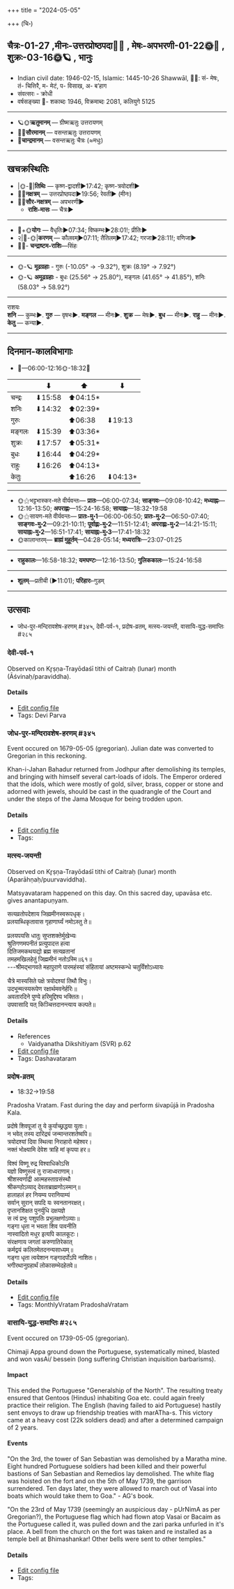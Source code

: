 +++
title = "2024-05-05"

+++
(चि॰)
## चैत्रः-01-27  ,मीनः-उत्तरप्रोष्ठपदा🌛🌌  ,  मेषः-अपभरणी-01-22🌞🌌  ,  शुक्रः-03-16🌞🪐  , भानुः
- Indian civil date: 1946-02-15, Islamic: 1445-10-26 Shawwāl, 🌌🌞: सं- मेषः, तं- चित्तिरै, म- मेटं, प- विसाख, अ- ब’हाग
- संवत्सरः - क्रोधी
- वर्षसङ्ख्या 🌛- शकाब्दः 1946, विक्रमाब्दः 2081, कलियुगे 5125
___________________
- 🪐🌞**ऋतुमानम्** — ग्रीष्मऋतुः उत्तरायणम्
- 🌌🌞**सौरमानम्** — वसन्तऋतुः उत्तरायणम्
- 🌛**चान्द्रमानम्** — वसन्तऋतुः चैत्रः (≈मधुः)
___________________


## खचक्रस्थितिः
- |🌞-🌛|**तिथिः** — कृष्ण-द्वादशी►17:42; कृष्ण-त्रयोदशी►  
- 🌌🌛**नक्षत्रम्** — उत्तरप्रोष्ठपदा►19:56; रेवती► (मीनः)  
- 🌌🌞**सौर-नक्षत्रम्** — अपभरणी►  
  - **राशि-मासः** — चैत्रः► 
___________________
- 🌛+🌞**योगः** — वैधृतिः►07:34; विष्कम्भः►28:01!; प्रीतिः►  
- २|🌛-🌞|**करणम्** — कौलवम्►07:11; तैतिलम्►17:42; गरजा►28:11!; वणिजा►  
- 🌌🌛- **चन्द्राष्टम-राशिः**—सिंहः  
___________________
- 🌞-🪐 **मूढग्रहाः** - गुरुः (-10.05° → -9.32°), शुक्रः (8.19° → 7.92°)
- 🌞-🪐 **अमूढग्रहाः** - बुधः (25.56° → 25.80°), मङ्गलः (41.65° → 41.85°), शनिः (58.03° → 58.92°)
___________________
राशयः  
**शनि** — कुम्भः►. **गुरु** — वृषभः►. **मङ्गल** — मीनः►. **शुक्र** — मेषः►. **बुध** — मीनः►. **राहु** — मीनः►. **केतु** — कन्या►. 
___________________


## दिनमान-कालविभागाः
- 🌅—06:00-12:16🌞-18:32🌇  

|      |⬇     |⬆     |⬇     |
|------|-----|-----|------|
|चन्द्रः|⬇15:58 |⬆04:15*|     |
|शनिः   |⬇14:32 |⬆02:39*|     |
|गुरुः  |     |⬆06:38 |⬇19:13 |
|मङ्गलः |⬇15:39 |⬆03:36*|     |
|शुक्रः |⬇17:57 |⬆05:31*|     |
|बुधः   |⬇16:44 |⬆04:29*|     |
|राहुः  |⬇16:26 |⬆04:13*|     |
|केतुः  |     |⬆16:26 |⬇04:13*|
___________________
- 🌞⚝भट्टभास्कर-मते वीर्यवन्तः— **प्रातः**—06:00-07:34; **साङ्गवः**—09:08-10:42; **मध्याह्नः**—12:16-13:50; **अपराह्णः**—15:24-16:58; **सायाह्नः**—18:32-19:58  
- 🌞⚝सायण-मते वीर्यवन्तः— **प्रातः-मु॰1**—06:00-06:50; **प्रातः-मु॰2**—06:50-07:40; **साङ्गवः-मु॰2**—09:21-10:11; **पूर्वाह्णः-मु॰2**—11:51-12:41; **अपराह्णः-मु॰2**—14:21-15:11; **सायाह्नः-मु॰2**—16:51-17:41; **सायाह्नः-मु॰3**—17:41-18:32  
- 🌞कालान्तरम्— **ब्राह्मं मुहूर्तम्**—04:28-05:14; **मध्यरात्रिः**—23:07-01:25  
___________________
- **राहुकालः**—16:58-18:32; **यमघण्टः**—12:16-13:50; **गुलिककालः**—15:24-16:58  
___________________
- **शूलम्**—प्रतीची (►11:01); **परिहारः**–गुडम्  
___________________

## उत्सवाः
- जोध-पुर-मन्दिरावशेष-हरणम् #३४५, देवी-पर्व-१, प्रदोष-व्रतम्, मत्स्य-जयन्ती, वासायि-युद्ध-समाप्तिः #२८५
### देवी-पर्व-१

Observed on Kr̥ṣṇa-Trayōdaśī tithi of Caitraḥ (lunar) month (Āśvinaḥ/paraviddha). 



#### Details
- [Edit config file](https://github.com/jyotisham/adyatithi/blob/master/devatA/devIparva/lunar_month/tithi/01/28/devi-parva-1.toml)
- Tags: Devi Parva


### जोध-पुर-मन्दिरावशेष-हरणम् #३४५

Event occured on 1679-05-05 (gregorian). Julian date was converted to Gregorian in this reckoning. 

Khan-i-Jahan Bahadur returned from Jodhpur after demolishing its temples, and bringing with himself several cart-loads of idols. The Emperor ordered that the idols, which were mostly of gold, silver, brass, copper or stone and adorned with jewels, should be cast in the quadrangle of the Court and under the steps of the Jama Mosque for being trodden upon.

#### Details
- [Edit config file](https://github.com/jyotisham/adyatithi/blob/master/mahApuruSha/xatra-later/julian/day/04/25/jodhapura-mandirAvasheSha-haraNam.toml)
- Tags: 


### मत्स्य-जयन्ती

Observed on Kr̥ṣṇa-Trayōdaśī tithi of Caitraḥ (lunar) month (Aparāhṇaḥ/puurvaviddha). 

Matsyavataram happened on this day. On this sacred day, upavāsa etc. gives anantapuṇyam.

सत्यव्रतोपदेशाय जिह्ममीनस्वरूपधृक्।  
प्रलयाब्धिकृतावास गृहाणार्घ्यं नमोऽस्तु ते॥  
  
प्रलयपयसि धातुः सुप्तशक्तेर्मुखेभ्यः  
श्रुतिगणमपनीतं प्रत्युपादत्त हत्वा  
दितिजमकथयद्यो ब्रह्म सत्यव्रतानां  
तमहमखिलहेतुं जिह्ममीनं नतोऽस्मि॥६१॥  
---श्रीमद्भागवते महापुराणे पारमहंस्यां संहितायां अष्टमस्कन्धे चतुर्विंशोऽध्यायः  
  
चैत्रे मास्यसिते पक्षे त्रयोदश्यां तिथौ विभुः।  
उदभून्मत्स्यरूपेण रक्षार्थमवनेर्हरिः॥   
अवतारदिने पुण्ये हरिमुद्दिश्य भक्तितः।  
उपवासादि यत् किञ्चित्तदानन्त्याय कल्पते॥



#### Details
- References
  - Vaidyanatha Dikshitiyam (SVR) p.62
- [Edit config file](https://github.com/jyotisham/adyatithi/blob/master/devatA/vaiShNava/lunar_month/tithi/01/28/matsya~jayantI.toml)
- Tags: Dashavataram


### प्रदोष-व्रतम्
- 18:32→19:58



Pradosha Vratam. Fast during the day and perform śivapūjā in Pradosha Kala.

प्रदोषे  शिवपूजां  तु  ये  कुर्याच्छ्रद्धया  युताः।  
न  भवेत्  तस्य  दारिद्र्यं  जन्मान्तरशतेष्वपि॥  
त्रयोदश्यां दिवा स्थित्वा निराहारो महेश्वर।  
नक्तं भोक्ष्यामि देवेश त्राहि मां कृपया हर॥  
  
विश्वं विष्णू रुद्र विश्वाधिकोऽसि  
यज्ञो विष्णुस्त्वं तु राजाध्वराणाम्।  
श्रीशस्वर्णाद्री आत्महस्ताग्रसंस्थौ  
श्रीकण्ठोऽव्याद् देवताब्राह्मणोऽस्मान्॥  
हालाहलं हर नियम्य परानियाम्यं  
सर्वान् सुरान् सपदि यः स्वनतानरक्षत्।  
दृप्तानशिक्षत पुनर्युधि दक्षयज्ञे  
स त्वं प्रभुः पशुपतिः प्रभुलक्षणोऽव्याः॥  
गङ्गा धृता न भवता शिव पावनीति  
नास्वादितो मधुर इत्यपि कालकूटः।  
संरक्षणाय जगतां करुणातिरेकात्  
कर्मद्वयं कलितमेतदनन्यसाध्यम्॥  
गङ्गा धृता त्वयेशान गङ्गादर्पोऽपि नाशितः।  
भगीरथानुग्रहार्थं लोकासम्भेदहेतवे॥



#### Details
- [Edit config file](https://github.com/jyotisham/adyatithi/blob/master/time_focus/monthly/pradoSha/description_only/pradOSa-vratam.toml)
- Tags: MonthlyVratam PradoshaVratam


### वासायि-युद्ध-समाप्तिः #२८५

Event occured on 1739-05-05 (gregorian). 

Chimaji Appa ground down the Portuguese, systematically mined, blasted and won vasAi/ bessein (long suffering Christian inquisition barbarisms). 

#### Impact
This ended the Portuguese "Generalship of the North". The resulting treaty ensured that Gentoos (Hindus) inhabiting Goa etc. could again freely practice their religion. The English (having failed to aid Portuguese) hastily sent envoys to draw up friendship treaties with marATha-s. This victory came at a heavy cost (22k soldiers dead) and after a determined campaign of 2 years.

#### Events
"On the 3rd, the tower of San Sebastian was demolished by a Maratha mine. Eight hundred Portuguese soldiers had been killed and their powerful bastions of San Sebastian and Remedios lay demolished. The white flag was hoisted on the fort and on the 5th of May 1739, the garrison surrendered. Ten days later, they were allowed to march out of Vasai into boats which would take them to Goa."  - AG's book.

"On the 23rd of May 1739 (seemingly an auspicious day - pUrNimA as per Gregorian?), the Portuguese flag which had flown atop Vasai or Bacaim as the Portuguese called it, was pulled down and the zari parka unfurled in it's place. A bell from the church on the fort was taken and re installed as a temple bell at Bhimashankar! Other bells were sent to other temples."

#### Details
- [Edit config file](https://github.com/jyotisham/adyatithi/blob/master/mahApuruSha/xatra-later/gregorian/day/05/05/vAsAy-yuddha-samAptiH.toml)
- Tags: 



